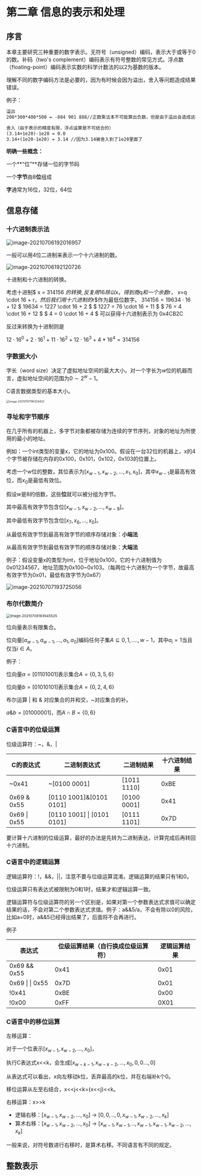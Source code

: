 # 第二章  信息的表示和处理

## 序言

本章主要研究三种重要的数字表示。无符号（unsigned）编码，表示大于或等于0的数。补码（two's complement）编码表示有符号整数的常见方式。浮点数（floating-point）编码表示实数的科学计数法的以2为基数的版本。

理解不同的数字编码方法是必要的，因为有时候会因为溢出，舍入等问题造成结果错误。

例子：

```tex
溢出
200*300*400*500 = -884 901 888//正数乘法本不可能算出负数，但是由于溢出会造成这样的结果。

舍入（由于表示的精度有限，浮点运算是不可结合的）
(3.14+1e20)-1e20 = 0.0
3.14+(1e20-1e20) = 3.14 //因为3.14被舍入到了1e20里面了

```

**明确一些概念：**

一个**“位”**存储一位的字节码

一个**字节**由8**位**组成

**字**通常为16位，32位，64位

## 信息存储

### 十六进制表示法

![image-20210706192016957](image/image-20210706192016957.png)

一般可以用4位二进制来表示一个十六进制的数。

![image-20210706192120726](image/image-20210706192120726.png)

十进制和十六进制的转换。

考虑十进制$ x = 314156 $的转换,反复用16除以$x$，得到商$q$和一个余数$r$，$ x=q \cdot 16 + r$，然后我们用十六进制的$r$作为最低位数字。
$314156 = 19634 \cdot 16 + 12$
$ 19634 = 1227 \cdot 16 + 2 $
$ 1227 = 76 \cdot 16 + 11 $
$ 76 = 4 \cdot 16 + 12 $
$ 4 = 0 \cdot 16 + 4 $
可以获得十六进制表示为 0x4CB2C

反过来转换为十进制则是

$12 \cdot 16^0 + 2 \cdot 16^1 + 11 \cdot 16^2 + 12 \cdot 16^3 + 4*16^4 = 314156$

### 字数据大小

字长（word size）决定了虚拟地址空间的最大大小。对一个字长为$w$位的机器而言，虚拟地址空间的范围为$0 \sim 2^{w}-1$。

C语言数据类型的基本大小。

<img src="image/image-20210707190324423.png" alt="image-20210707190324423" style="zoom:50%;" />

### 寻址和字节顺序

在几乎所有的机器上，多字节对象都被存储为连续的字节序列，对象的地址为所使用的最小的地址。

例如：一个int类型的变量x，它的地址为0x100。假设在一台32位的机器上，x的4个字节被存储在内存的0x100，0x101，0x102，0x103的位置上。



考虑一个$w$位的整数，其位表示为$[x_{w-1},x_{w-2},...,x_{1},x_{0}]$，其中$x_{w-1}$是最高有效位，而$x_0$是最低有效位。

假设$w$是8的倍数，这些**位**就可以被分组为字节。

其中最高有效字节包含位$[x_{w-1}, x_{w-2},...,x_{w-8}]$。

其中最低有效字节包含位$[x_{7}, x_{6},...,x_{0}]$。



从最低有效字节到最高有效字节的顺序存储对象：**小端法**

从最高有效字节到最低有效字节的顺序存储对象：**大端法**

例子：假设变量x的类型为int，位于地址0x100，它的十六进制值为0x01234567，地址范围为0x100~0x103。（每两位十六进制为一个字节，故最高有效字节为0x01，最低有效字节为0x67）

![image-20210707193725056](image/image-20210707193725056.png)

### 布尔代数简介

<img src="image/image-20210708183945525.png" alt="image-20210708183945525" style="zoom: 67%;" />

位向量表示有限集合。

位向量$[a_{w-1},a_{w-1},...,a_1,a_0]$编码任何子集$A\subseteq {0,1,....,w-1}$，其中$a_i=1$当且仅当$i \in A$。

例子：

位向量$a=[01101001]$表示集合$A=\left\{0,3,5,6\right\}$

位向量$b=[01010101]$表示集合$A=\left\{0,2,4,6\right\}$

布尔运算 | 和 & 对应集合的并和交，~对应集合的补。

$a\&b=[01000001]$，而$A\cap B=\left\{0,6\right\}$

### C语言中的位级运算

位级运算符：~，&，|

| C的表达式    | 二进制表达式               | 二进制结果  | 十六进制结果 |
| ------------ | -------------------------- | ----------- | ------------ |
| ~0x41        | ~[0100 0001]               | [1011 1110] | 0xBE         |
| 0x69 & 0x55  | [0110 1001]&[0101 0101]    | [0100 0001] | 0x41         |
| 0x69 \| 0x55 | [0110 1001] \| [0101 0101] | [0111 1101] | 0x7D         |

要计算十六进制的位级运算，最好的办法是先转为二进制表达，计算完成后再转回十六进制。

### C语言中的逻辑运算

逻辑运算符：!，&&，||，注意不要与位级运算混淆。逻辑运算的结果只有1和0。

位级运算只有表达式被限制为0和1时，结果才和逻辑运算一致。

逻辑运算符与位级运算符的另一个区别是，如果对第一个参数表达式求值可以确定结果的话，不会对第二个参数表达式求值。例子：a&&5/a，不会有除以0的风险，比如a=0时，a&&5已经得出结果了，后面将不会再进行。

例子

| 表达式          | 位级运算结果（自行换成位级运算符） | 逻辑运算结果 |
| --------------- | ---------------------------------- | ------------ |
| 0x69 && 0x55    | 0x41                               | 0x01         |
| 0x69 \| \| 0x55 | 0x7D                               | 0x01         |
| !0x41           | 0xBE                               | 0x00         |
| !0x00           | 0xFF                               | 0X01         |

### C语言中的移位运算

左移运算：

对于一个位表示$[x_{w-1},x_{w-2},...,x_0]$，

执行C表达式x<<k，会生成$[x_{w-k-1},x_{w-k-2},...,x_0,0,0...,0]$

从表达式可以看出，x向左移动k位，丢弃最高的k位，并在右端补k个0。

移位运算从左至右结合，x<<j<<k=(x<<j)<<k。

右移运算：x>>k

* 逻辑右移：$[x_{w-1},x_{w-2},...,x_0]$   ->   $[0,0,..,0,x_{w-1},x_{w-2},...,x_{k}]$
* 算术右移：$[x_{w-1},x_{w-2},...,x_0]$   ->   $[x_{w-1},x_{w-1},..,x_{w-1},x_{w-1},x_{w-2},...,x_{k}]$

一般来说，对符号数进行右移时，是算术右移。不同语言有不同的规定。

## 整数表示

